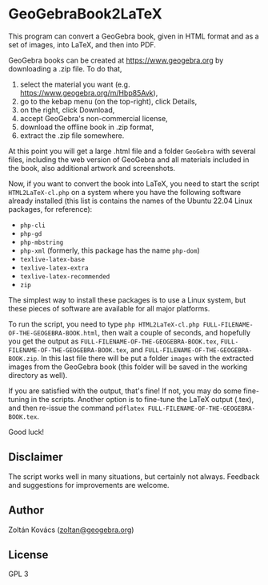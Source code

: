 # GeoGebraBook2LaTeX

This program can convert a GeoGebra book, given in HTML format and as a
set of images, into LaTeX, and then into PDF.

GeoGebra books can be created at https://www.geogebra.org by downloading
a .zip file. To do that,

1. select the material you want (e.g. https://www.geogebra.org/m/Hbp85Avk),
2. go to the kebap menu (on the top-right), click Details,
3. on the right, click Download,
4. accept GeoGebra's non-commercial license,
5. download the offline book in .zip format,
6. extract the .zip file somewhere.

At this point you will get a large .html file and a folder `GeoGebra` with
several files, including the web version of GeoGebra and all materials
included in the book, also additional artwork and screenshots.

Now, if you want to convert the book into LaTeX, you need to start
the script `HTML2LaTeX-cl.php` on a system where you have the following
software already installed (this list is contains the names of the
Ubuntu 22.04 Linux packages, for reference):

* `php-cli`
* `php-gd`
* `php-mbstring`
* `php-xml` (formerly, this package has the name `php-dom`)
* `texlive-latex-base`
* `texlive-latex-extra`
* `texlive-latex-recommended`
* `zip`

The simplest way to install these packages is to use a Linux system,
but these pieces of software are available for all major platforms.

To run the script, you need to type `php HTML2LaTeX-cl.php FULL-FILENAME-OF-THE-GEOGEBRA-BOOK.html`,
then wait a couple of seconds, and hopefully you get the output as `FULL-FILENAME-OF-THE-GEOGEBRA-BOOK.tex`,
`FULL-FILENAME-OF-THE-GEOGEBRA-BOOK.tex`, and `FULL-FILENAME-OF-THE-GEOGEBRA-BOOK.zip`.
In this last file there will be put a folder `images` with the extracted images
from the GeoGebra book (this folder will be saved in the working directory
as well).

If you are satisfied with the output, that's fine! If not, you may do some
fine-tuning in the scripts. Another option is to fine-tune the LaTeX output (.tex),
and then re-issue the command `pdflatex FULL-FILENAME-OF-THE-GEOGEBRA-BOOK.tex`.

Good luck!

## Disclaimer

The script works well in many situations, but certainly not always.
Feedback and suggestions for improvements are welcome.

## Author

Zoltán Kovács (zoltan@geogebra.org)

## License

GPL 3
